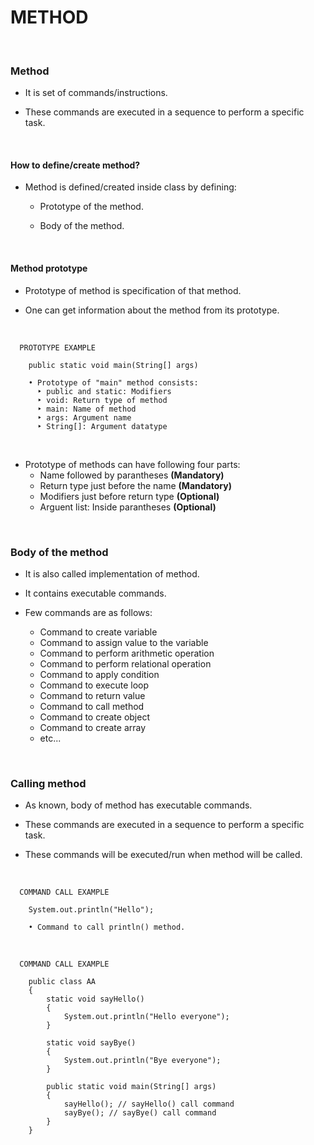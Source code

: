 # **METHOD**

<br>

### **Method**

+ It is set of commands/instructions.

+ These commands are executed in a sequence to perform a specific task.

<br>

#### **How to define/create method?**

+ Method is defined/created inside class by defining:
  + Prototype of the method.
  
  + Body of the method.

<br>

#### **Method prototype**

+ Prototype of method is specification of that method.

+ One can get information about the method from its prototype.

<br>

```
  PROTOTYPE EXAMPLE

    public static void main(String[] args)

    • Prototype of "main" method consists:
      ‣ public and static: Modifiers
      ‣ void: Return type of method
      ‣ main: Name of method
      ‣ args: Argument name
      ‣ String[]: Argument datatype
```

<br>

+ Prototype of methods can have following four parts:
  + Name followed by parantheses **(Mandatory)**
  + Return type just before the name **(Mandatory)**
  + Modifiers just before return type **(Optional)**
  + Arguent list: Inside parantheses **(Optional)**

<br>

### **Body of the method**

+ It is also called implementation of method.

+ It contains executable commands.

+ Few commands are as follows:
  + Command to create variable
  + Command to assign value to the variable
  + Command to perform arithmetic operation
  + Command to perform relational operation
  + Command to apply condition
  + Command to execute loop
  + Command to return value
  + Command to call method
  + Command to create object
  + Command to create array
  + etc...

<br>

### **Calling method**

+ As known, body of method has executable commands.

+ These commands are executed in a sequence to perform a specific task.

+ These commands will be executed/run when method will be called.

<br>

```
  COMMAND CALL EXAMPLE

    System.out.println("Hello");

    • Command to call println() method.
```

<br>

```
  COMMAND CALL EXAMPLE

    public class AA
    {
        static void sayHello()
        {
            System.out.println("Hello everyone");
        }

        static void sayBye()
        {
            System.out.println("Bye everyone");
        }

        public static void main(String[] args)
        {
            sayHello(); // sayHello() call command
            sayBye(); // sayBye() call command
        }
    }
```
